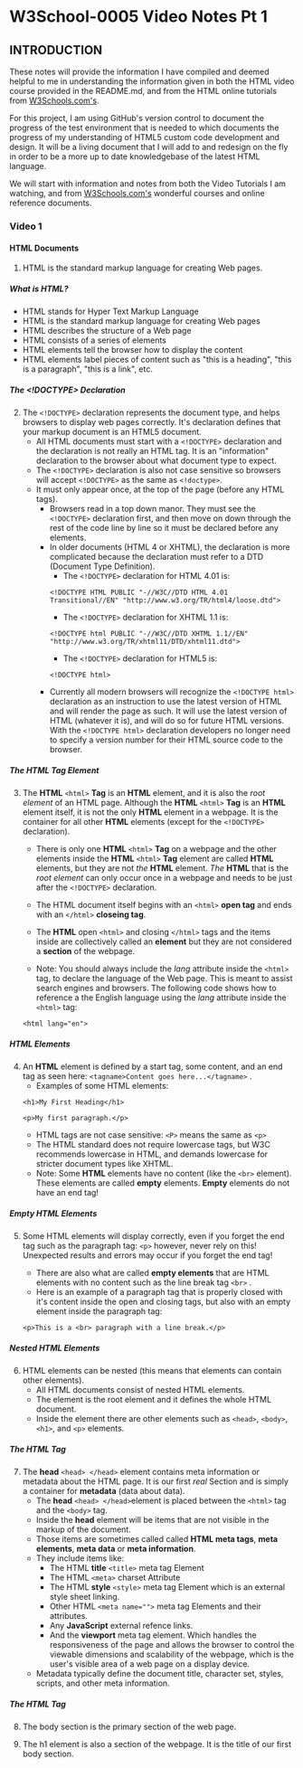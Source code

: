 # W3School-0005 Video Notes Pt 1

## INTRODUCTION

These notes will provide the information I have compiled and deemed helpful to me in understanding the information given in both the HTML video course provided in the README.md, and from the HTML online tutorials from [W3Schools.com's](https://www.w3schools.com/).

For this project, I am using GitHub's version control to document the progress of the test environment that is needed to  which documents the progress of my understanding of HTML5 custom code development and design. It will be a living document that I will add to and redesign on the fly in order to be a more up to date knowledgebase of the latest HTML language.

We will start with information and notes from both the Video Tutorials I am watching, and from [W3Schools.com's](https://www.w3schools.com/) wonderful courses and online reference  documents.

### Video 1

#### HTML Documents

1. HTML is the standard markup language for creating Web pages.

##### What is HTML?

 * HTML stands for Hyper Text Markup Language
 * HTML is the standard markup language for creating Web pages
 * HTML describes the structure of a Web page
 * HTML consists of a series of elements
 * HTML elements tell the browser how to display the content
 * HTML elements label pieces of content such as "this is a heading", "this is a paragraph", "this is a link", etc.


##### The <!DOCTYPE> Declaration

2. The ```<!DOCTYPE>``` declaration represents the document type, and helps browsers to display web pages correctly. It's declaration defines that your markup document is an HTML5 document.
	* All HTML documents must start with a ```<!DOCTYPE>``` declaration and the declaration is not really an HTML tag. It is an "information" declaration to the browser about what document type to expect.
	* The ```<!DOCTYPE>``` declaration is also not case sensitive so browsers will accept ```<!DOCTYPE>``` as the same as ```<!doctype>```.
	* It must only appear once, at the top of the page (before any HTML tags).
		* Browsers read in a top down manor. They must see the ```<!DOCTYPE>``` declaration first, and then move on down through the rest of the code line by line so it must be declared before any elements.
		* In older documents (HTML 4 or XHTML), the declaration is more complicated because the declaration must refer to a DTD (Document Type Definition).
			* The ```<!DOCTYPE>``` declaration for HTML 4.01 is:
			```
			<!DOCTYPE HTML PUBLIC "-//W3C//DTD HTML 4.01 Transitional//EN" "http://www.w3.org/TR/html4/loose.dtd">
			```
			* The ```<!DOCTYPE>``` declaration for XHTML 1.1 is:
			```
			<!DOCTYPE html PUBLIC "-//W3C//DTD XHTML 1.1//EN" "http://www.w3.org/TR/xhtml11/DTD/xhtml11.dtd">
			```
			* The ```<!DOCTYPE>``` declaration for HTML5 is:
			```
			<!DOCTYPE html>
			```
		* Currently all modern browsers will recognize the ```<!DOCTYPE html>``` declaration as an instruction to use the latest version of HTML and will render the page as such. It will use the latest version of HTML (whatever it is), and will do so for future HTML versions. With the ```<!DOCTYPE html>``` declaration developers no longer need to specify a version number for their HTML source code to the browser.

##### The HTML <html> Tag Element

3. The  **HTML** ```<html>``` **Tag** is an **HTML** element, and it is also the *root element* of an HTML page. Although the **HTML** ```<html>``` **Tag** is an **HTML** element itself, it is not the only **HTML** element in a webpage. It is the container for all other **HTML** elements (except for the ```<!DOCTYPE>``` declaration).
	* There is only one **HTML** ```<html>``` **Tag** on a webpage and the other elements inside the **HTML** ```<html>``` **Tag** element are called **HTML** elements, but they are not *the* **HTML** element. *The* **HTML** that is the *root element* can only occur once in a webpage and needs to be just after the ```<!DOCTYPE>``` declaration.
	* The HTML document itself begins with an ```<html>``` **open tag** and ends with an ```</html>``` **closeing tag**.
	* The **HTML** open ```<html>``` and closing ```</html>``` tags and the items inside are collectively called an **element** but they are not considered a **section** of the webpage.

	* Note: You should always include the *lang* attribute inside the ```<html>``` tag, to declare the language of the Web page. This is meant to assist search engines and browsers. The following code shows how to reference a the English language using the *lang* attribute inside the ```<html>``` tag:
	```
	<html lang="en">
	```

##### HTML Elements

4. An **HTML** element is defined by a start tag, some content, and an end tag as seen here: ```<tagname>Content goes here...</tagname>``` .
	* Examples of some HTML elements:
	```
	<h1>My First Heading</h1>
	```
	```
	<p>My first paragraph.</p>
	```
	* HTML tags are not case sensitive: ```<P>``` means the same as ```<p>```
	* The HTML standard does not require lowercase tags, but W3C recommends lowercase in HTML, and demands lowercase for stricter document types like XHTML.
	* Note: Some **HTML** elements have no content (like the ```<br>``` element). These elements are called **empty** elements. **Empty** elements do not have an end tag!

##### Empty HTML Elements

5. Some HTML elements will display correctly, even if you forget the end tag such as the paragraph tag: ```<p>```  however, never rely on this! Unexpected results and errors may occur if you forget the end tag!
	* There are also what are called **empty elements** that are HTML elements with no content such as the line break tag ```<br>``` .
	* Here is an example of a paragraph tag that is properly closed with it's content inside the open and closing tags, but also with an empty element inside the paragraph tag:

	```
	<p>This is a <br> paragraph with a line break.</p>
	```

##### Nested HTML Elements

6. HTML elements can be nested (this means that elements can contain other elements).
	* All HTML documents consist of nested HTML elements.
	* The <html> element is the root element and it defines the whole HTML document.
	* Inside the <html> element there are other elements such as ```<head>```, ```<body>```, ```<h1>```, and ```<p>``` elements.


##### The HTML <head> Tag

7. The **head** ```<head> </head>``` element contains meta information or metadata about the HTML page. It is our first *real* Section and is simply a container for **metadata** (data about data).
	* The **head** ```<head> </head>```element is placed between the ```<html>``` tag and the ```<body>``` tag.
	* Inside the **head** element will be items that are not visible in the markup of the document.
	* Those items are sometimes called called  **HTML meta tags**, **meta elements**, **meta data** or **meta information**.
	* They include items like:
	 	* The HTML **title** ```<title>``` meta tag Element
		* The HTML ```<meta>``` charset Attribute
		* The HTML **style** ```<style>``` meta tag Element which is an external style sheet linking.
		* Other HTML ```<meta name="">``` meta tag Elements and their attributes.
		* Any **JavaScript** external refence links.
		* And the **viewport** meta tag element. Which handles the responsiveness of the page and allows the browser to control the viewable dimensions and scalability of the webpage, which is the user's visible area of a web page on a display device.
	* Metadata typically define the document title, character set, styles, scripts, and other meta information.

##### The HTML <head> Tag





8. The body section is the primary section of the web page.

9. The h1 element is also a section of the webpage. It is the title of our first body section.
